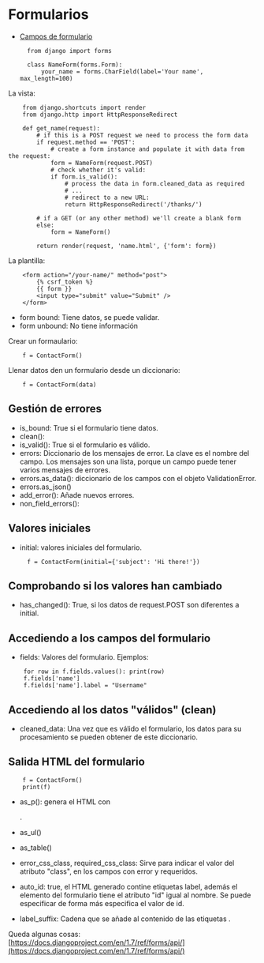 # Formularios

* [Campos de formulario](forms_fields.md)


		from django import forms

		class NameForm(forms.Form):
    		your_name = forms.CharField(label='Your name', max_length=100)

La vista:

		from django.shortcuts import render
		from django.http import HttpResponseRedirect		

		def get_name(request):
		    # if this is a POST request we need to process the form data
		    if request.method == 'POST':
		        # create a form instance and populate it with data from the request:
		        form = NameForm(request.POST)
		        # check whether it's valid:
		        if form.is_valid():
		            # process the data in form.cleaned_data as required
		            # ...
		            # redirect to a new URL:
		            return HttpResponseRedirect('/thanks/')		

		    # if a GET (or any other method) we'll create a blank form
		    else:
		        form = NameForm()		

		    return render(request, 'name.html', {'form': form})

La plantilla:

		<form action="/your-name/" method="post">
		    {% csrf_token %}
		    {{ form }}
		    <input type="submit" value="Submit" />
		</form>

* form bound: Tiene datos, se puede validar.
* form unbound: No tiene información

Crear un formaulario:

		f = ContactForm()

Llenar datos den un formulario desde un diccionario:

 		f = ContactForm(data)


## Gestión de errores

* is_bound: True si el formulario tiene datos.
* clean(): 
* is_valid(): True si el formulario es válido.
* errors: Diccionario de los mensajes de error. La clave es el nombre del campo. Los mensajes son una lista, porque un campo puede tener varios mensajes de errores.
* errors.as_data(): diccionario de los campos con el objeto ValidationError.
* errors.as_json()
* add_error(): Añade nuevos errores.
* non_field_errors():

## Valores iniciales

* initial: valores iniciales del formulario.

 		f = ContactForm(initial={'subject': 'Hi there!'}) 

## Comprobando si los valores han cambiado

 * has_changed(): True, si los datos de request.POST son diferentes a initial.

## Accediendo a los campos del formulario

 * fields: Valores del formulario.
 Ejemplos:

 		for row in f.fields.values(): print(row)
 		f.fields['name']
 		f.fields['name'].label = "Username"

## Accediendo al los datos "válidos" (clean)

* cleaned_data: Una vez que es válido el formulario, los datos para su procesamiento se pueden obtener de este diccionario.

## Salida HTML del formulario

		f = ContactForm()
		print(f)

* as_p(): genera el HTML con <p>.
* as_ul()
* as_table()

* error_css_class, required_css_class: Sirve para indicar el valor del atributo "class", en los campos con error y requeridos.
* auto_id: true, el HTML generado contine etiquetas label, además el elemento del formulario tiene el atributo "id" igual al nombre. Se puede especificar de forma más especifica el valor de id.
* label_suffix: Cadena que se añade al contenido de las etiquetas <label>.

Queda algunas cosas: [https://docs.djangoproject.com/en/1.7/ref/forms/api/](https://docs.djangoproject.com/en/1.7/ref/forms/api/)
 

